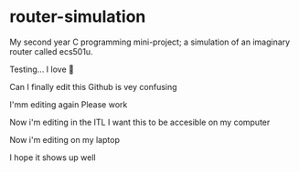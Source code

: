 # router-simulation
My second year C programming mini-project; a simulation of an imaginary router called ecs501u.

Testing... I love :pizza:

Can I finally edit this
Github is vey confusing

I'mm editing again
Please work

Now i'm editing in the ITL
I want this to be accesible on my computer

Now i'm editing on my laptop

I hope it shows up well
